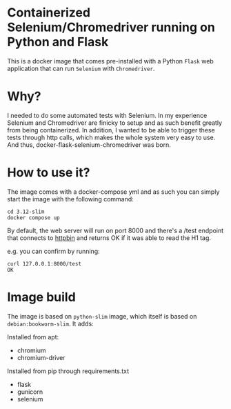 # Containerized Selenium/Chromedriver running on Python and Flask 
 
This is a docker image that comes pre-installed with a Python `Flask` web application that can run `Selenium` with `Chromedriver`.

# Why?

I needed to do some automated tests with Selenium. In my experience Selenium and Chromedriver are finicky to setup and 
as such benefit greatly from being containerized.
In addition, I wanted to be able to trigger these tests through http calls, which makes the whole system very easy to use.
And thus, docker-flask-selenium-chromedriver was born.

# How to use it?

The image comes with a docker-compose yml and as such you can simply start the image with the following command:

```console
cd 3.12-slim
docker compose up
```

By default, the web server will run on port 8000 and there's a /test endpoint that connects to [httpbin](https://httpbin.org/html) and returns OK if it was able to read the H1 tag.

e.g. you can confirm by running:

```console
curl 127.0.0.1:8000/test
OK
```

# Image build

The image is based on `python-slim` image, which itself is based on `debian:bookworm-slim`. It adds:

Installed from apt:
 - chromium
 - chromium-driver
 
Installed from pip through requirements.txt
 - flask
 - gunicorn
 - selenium
 
